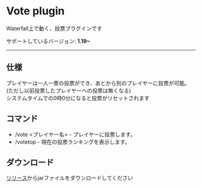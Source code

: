 # Vote plugin
Waterfall上で動く、投票プラグインです

サポートしているバージョン: **1.19~**

---
## 仕様
プレイヤーは一人一票の投票ができ、あとから別のプレイヤーに投票が可能。(ただし以前投票したプレイヤーへの投票は無くなる)  
システムタイムでの0時0分になると投票がリセットされます  

## コマンド
- /vote <プレイヤー名> - プレイヤーに投票します。
- /votetop - 現在の投票ランキングを表示します。

## ダウンロード
[リリース](https://github.com/RamuneRemonedo/Vote-CreateSMP/releases/tag/2022.1207.1)からjarファイルをダウンロードしてください
